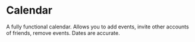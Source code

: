 # Calendar
A fully functional calendar. Allows you to add events, invite other accounts of friends, remove events. Dates are accurate.

